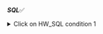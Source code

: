 ***SQL***✅
<details>
<summary>Click on HW_SQL condition 1</summary>  

1️⃣Первая часть.   
▶Таблица employees  
1)	Создать таблицу employees  
- id. serial,  primary key,  
- employee_name. Varchar(50), not null  
2)	Наполнить таблицу employee 70 строками.  
  
▶Таблица salary

3)	Создать таблицу salary
- id. Serial  primary key,
- monthly_salary. Int, not null
4)	Наполнить таблицу salary 15 строками:
+ 1000
+ 1100
+ ...
+ 2500  

▶Таблица employee_salary

5)	Создать таблицу employee_salary
- id. Serial  primary key,
- employee_id. Int, not null, unique
- salary_id. Int, not null
6)	Наполнить таблицу employee_salary 40 строками:
- в 10 строк из 40 вставить несуществующие employee_id

|id	|employee_id|	salary_id|
  |:--:|:---:|:---:|
|1	|3|	7|
|2|	1	|4|
| 3	|5|	9|
|4	|40|	13|
|5	|23|	4|
|...|	...|	...|

▶Таблица roles

7)	Создать таблицу roles
- id. Serial  primary key,
- role_name int, not null, unique
8)	Поменять тип столба role_name с int на varchar(30)
9)	Наполнить таблицу roles 20 строками:

|id	|role_name|
|:--:|:--:|
|1|	Junior Python developer|  
|2|	Middle Python developer | 
3	|Senior Python developer|  
4	|Junior Java developer|  
5	|Middle Java developer|  
6|	Senior Java developer | 
7|	Junior JavaScript developer  |
8|	Middle JavaScript developer | 
9|	Senior JavaScript developer | 
10|	Junior Manual QA engineer | 
11|	Middle Manual QA engineer  |
12|	Senior Manual QA engineer | 
13|	Project Manager  |
14|	Designer  |
15|	HR  |
16|	CEO  |
17|	Sales manager | 
18|	Junior Automation QA engineer  |
19|	Middle Automation QA engineer | 
20|	Senior Automation QA engineer | 

▶Таблица roles_employee

10)	Создать таблицу roles_employee
- id. Serial  primary key,
- employee_id. Int, not null, unique (внешний ключ для таблицы employees, поле id)
- role_id. Int, not null (внешний ключ для таблицы roles, поле id)
11)	Наполнить таблицу roles_employee 40 строками:

|id | employee_id | role_id |
| :--: | :---: | :---: |  
|1|7|2|
|2|20|4|
|3	|3	|9|
|4	|5	|13|
|5|	23|	4|
|6|	11|	2|
|7|	10|	9|
|...|	...|	...|
  
Такая схема вышла после выполнения домашнего задания 1:
![image](https://user-images.githubusercontent.com/124161830/226203752-07013280-652b-4179-aeb6-5fc1b14c1233.png)


</details>
